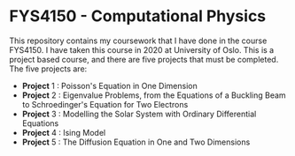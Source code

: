 # FYS4150 - Computational Physics

This repository contains my coursework that I have done in the course FYS4150. I have taken this course in 2020 at University of Oslo. This is a project based course, and there are five projects that must be completed. The five projects are:

* **Project** 1 : Poisson's Equation in One Dimension
* **Project** 2 : Eigenvalue Problems, from the Equations of a Buckling Beam to Schroedinger's Equation for Two Electrons
* **Project** 3 : Modelling the Solar System with Ordinary Differential Equations
* **Project** 4 : Ising Model
* **Project** 5 : The Diffusion Equation in One and Two Dimensions
